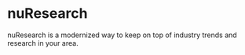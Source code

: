# nuResearch
nuResearch is a modernized way to keep on top of industry trends and research in your area. 

